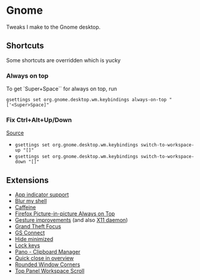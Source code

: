 # Gnome

Tweaks I make to the Gnome desktop.

## Shortcuts

Some shortcuts are overridden which is yucky

### Always on top

To get `Super+Space`` for always on top, run

`gsettings set org.gnome.desktop.wm.keybindings always-on-top "['<Super>Space]"`

### Fix Ctrl+Alt+Up/Down

[Source](https://stackoverflow.com/a/74408842/6335363)

* `gsettings set org.gnome.desktop.wm.keybindings switch-to-workspace-up "[]"`
* `gsettings set org.gnome.desktop.wm.keybindings switch-to-workspace-down "[]"`

## Extensions

* [App indicator support](https://extensions.gnome.org/extension/615/appindicator-support/)
* [Blur my shell](https://extensions.gnome.org/extension/3193/blur-my-shell/)
* [Caffeine](https://extensions.gnome.org/extension/517/caffeine/)
* [Firefox Picture-in-picture Always on Top](https://extensions.gnome.org/extension/5306/firefox-pip-always-on-top/)
* [Gesture improvements](https://extensions.gnome.org/extension/4245/gesture-improvements/)
  (and also [X11 daemon](https://github.com/harshadgavali/gnome-x11-gesture-daemon))
* [Grand Theft Focus](https://extensions.gnome.org/extension/5410/grand-theft-focus/)
* [GS Connect](https://extensions.gnome.org/extension/1319/gsconnect/)
* [Hide minimized](https://extensions.gnome.org/extension/2639/hide-minimized/)
* [Lock keys](https://extensions.gnome.org/extension/36/lock-keys/)
* [Pano - Clipboard Manager](https://extensions.gnome.org/extension/5278/pano/)
* [Quick close in overview](https://extensions.gnome.org/extension/352/middle-click-to-close-in-overview/)
* [Rounded Window Corners](https://extensions.gnome.org/extension/5237/rounded-window-corners/)
* [Top Panel Workspace Scroll](https://extensions.gnome.org/extension/701/top-panel-workspace-scroll/)
